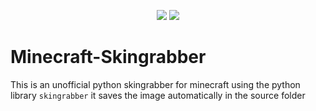 <p align=center>
  <a target="_blank" href="https://www.python.org/downloads/" title="Python version"><img src="https://img.shields.io/badge/python-%3E=_3.6-green.svg"></a>
  <a target="_blank" href="LICENSE" title="License: MIT"><img src="https://img.shields.io/badge/License-MIT-blue.svg"></a>

# Minecraft-Skingrabber

This is an unofficial python skingrabber for minecraft using the python library `skingrabber` it saves the image automatically in the source folder
